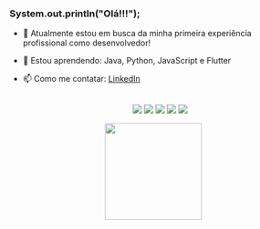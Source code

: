 ### System.out.println("Olá!!!");  


- 🔭 Atualmente estou em busca da minha primeira experiência profissional como desenvolvedor!
- 🌱 Estou aprendendo: Java, Python, JavaScript e Flutter
- 📫 Como me contatar: [LinkedIn](https://www.linkedin.com/in/gabrielcmrezende/)


  <div align="center" align="center" style="display: inline_block"><br>
  <a href="https://github.com/mourarezendecas/web-studies" target="_blank"><img src="https://img.shields.io/badge/JavaScript-323330?style=for-the-badge&logo=javascript&logoColor=F7DF1E" target="_blank"></a>
  <a href="https://github.com/mourarezendecas/web-studies" target="_blank"><img src="https://img.shields.io/badge/HTML5-E34F26?style=for-the-badge&logo=html5&logoColor=white" target="_blank"></a>
  <a href="https://github.com/mourarezendecas/web-studies" target="_blank"><img src="https://img.shields.io/badge/CSS3-1572B6?style=for-the-badge&logo=css3&logoColor=whit"></a>
  <a href="https://github.com/mourarezendecas/python-studies" target="_blank"><img src="https://img.shields.io/badge/Python-3776AB?style=for-the-badge&logo=python&logoColor=white"></a>
  <a href="https://github.com/mourarezendecas/java-studies" target="_blank"><img src="https://img.shields.io/badge/Java-ED8B00?style=for-the-badge&logo=java&logoColor=white"></a>
 

</div>

<div align="center">
  <a href="https://github.com/mourarezendecas">
  
  <img height="170em" src="https://github-readme-stats.vercel.app/api/top-langs/?username=mourarezendecas&layout=compact&langs_count=7&theme=calm"/>
</div>
  

